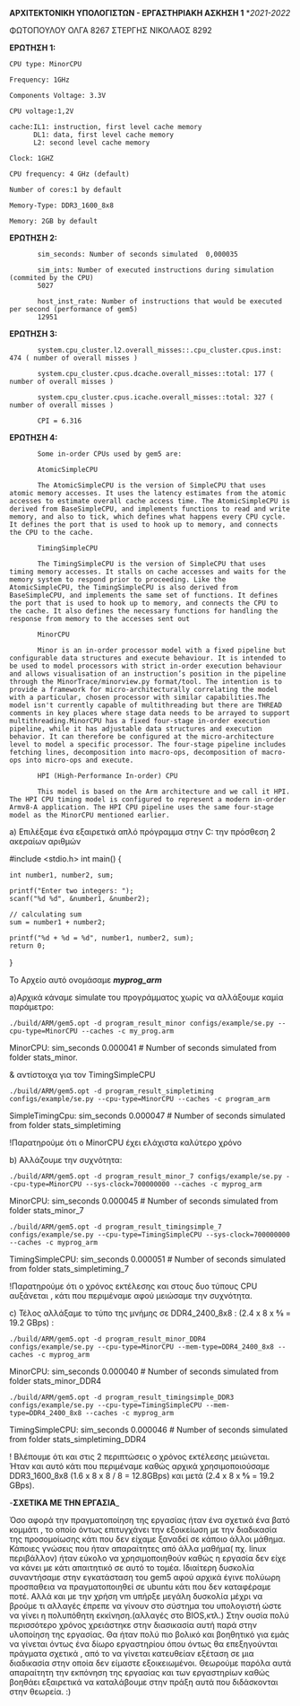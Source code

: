  **ΑΡΧΙΤΕΚΤΟΝΙΚΗ ΥΠΟΛΟΓΙΣΤΩΝ - ΕΡΓΑΣΤΗΡΙΑΚΗ ΑΣΚΗΣΗ 1**
            **2021-2022* 
 
 ΦΩΤΟΠΟΥΛΟΥ ΟΛΓΑ   8267
 ΣΤΕΡΓΗΣ ΝΙΚΟΛΑΟΣ 8292
 
 
 **ΕΡΩΤΗΣΗ 1:**

    CPU type: MinorCPU

    Frequency: 1GHz

    Components Voltage: 3.3V

    CPU voltage:1,2V

    cache:IL1: instruction, first level cache memory 
          DL1: data, first level cache memory
          L2: second level cache memory 
          
    Clock: 1GHZ
    
    CPU frequency: 4 GHz (default)

    Number of cores:1 by default

    Memory-Type: DDR3_1600_8x8

    Memory: 2GB by default

**ΕΡΩΤΗΣΗ 2:**

           sim_seconds: Number of seconds simulated  0,000035                                                                                                    

           sim_ints: Number of executed instructions during simulation (commited by the CPU) 
           5027

           host_inst_rate: Number of instructions that would be executed per second (performance of gem5)
           12951

**ΕΡΩΤΗΣΗ 3:** 

           system.cpu_cluster.l2.overall_misses::.cpu_cluster.cpus.inst: 474 ( number of overall misses )

           system.cpu_cluster.cpus.dcache.overall_misses::total: 177 ( number of overall misses )

           system.cpu_cluster.cpus.icache.overall_misses::total: 327 ( number of overall misses )

           CPI = 6.316

**ΕΡΩΤΗΣΗ 4:**

           Some in-order CPUs used by gem5 are:

           AtomicSimpleCPU

           The AtomicSimpleCPU is the version of SimpleCPU that uses atomic memory accesses. It uses the latency estimates from the atomic accesses to estimate overall cache access time. The AtomicSimpleCPU is derived from BaseSimpleCPU, and implements functions to read and write memory, and also to tick, which defines what happens every CPU cycle. It defines the port that is used to hook up to memory, and connects the CPU to the cache.

           TimingSimpleCPU

           The TimingSimpleCPU is the version of SimpleCPU that uses timing memory accesses. It stalls on cache accesses and waits for the memory system to respond prior to proceeding. Like the AtomicSimpleCPU, the TimingSimpleCPU is also derived from BaseSimpleCPU, and implements the same set of functions. It defines the port that is used to hook up to memory, and connects the CPU to the cache. It also defines the necessary functions for handling the response from memory to the accesses sent out

           MinorCPU

           Minor is an in-order processor model with a fixed pipeline but configurable data structures and execute behaviour. It is intended to be used to model processors with strict in-order execution behaviour and allows visualisation of an instruction’s position in the pipeline through the MinorTrace/minorview.py format/tool. The intention is to provide a framework for micro-architecturally correlating the model with a particular, chosen processor with similar capabilities.The model isn't currently capable of multithreading but there are THREAD comments in key places where stage data needs to be arrayed to support multithreading.MinorCPU has a fixed four-stage in-order execution pipeline, while it has adjustable data structures and execution behavior. It can therefore be configured at the micro-architecture level to model a specific processor. The four-stage pipeline includes fetching lines, decomposition into macro-ops, decomposition of macro-ops into micro-ops and execute.

           HPI (High-Performance In-order) CPU

           This model is based on the Arm architecture and we call it HPI. The HPI CPU timing model is configured to represent a modern in-order Armv8-A application. The HPI CPU pipeline uses the same four-stage model as the MinorCPU mentioned earlier.


a) Επιλέξαμε ένα εξαιρετικά απλό πρόγραμμα στην C: την πρόσθεση 2 ακεραίων αριθμών 

#include <stdio.h>
int main() {    

    int number1, number2, sum;
    
    printf("Enter two integers: ");
    scanf("%d %d", &number1, &number2);

    // calculating sum
    sum = number1 + number2;      
    
    printf("%d + %d = %d", number1, number2, sum);
    return 0;
}

Το Αρχείο αυτό ονομάσαμε _**myprog_arm**_ 

a)Αρχικά κάναμε simulate του προγράμματος χωρίς να αλλάξουμε καμία παράμετρο:

    ./build/ARM/gem5.opt -d program_result_minor configs/example/se.py --cpu-type=MinorCPU --caches -c my_prog.arm  

MinorCPU: sim_seconds 0.000041 # Number of seconds simulated from folder stats_minor.

& αντίστοιχα για τον TimingSimpleCPU 

    ./build/ARM/gem5.opt -d program_result_simpletiming configs/example/se.py --cpu-type=MinorCPU --caches -c program_arm

SimpleTimingCpu: sim_seconds 0.000047 # Number of seconds simulated from folder stats_simpletiming 

!Παρατηρούμε ότι ο ΜinorCPU έχει ελάχιστα καλύτερο χρόνο


b) Αλλάζουμε την συχνότητα: 

    ./build/ARM/gem5.opt -d program_result_minor_7 configs/example/se.py --cpu-type=MinorCPU --sys-clock=700000000 --caches -c myprog_arm
MinorCPU: sim_seconds 0.000045 # Number of seconds simulated from folder stats_minor_7

    ./build/ARM/gem5.opt -d program_result_timingsimple_7 configs/example/se.py --cpu-type=TimingSimpleCPU --sys-clock=700000000 --caches -c myprog_arm

TimingSimpleCPU: sim_seconds 0.000051 # Number of seconds simulated from folder stats_simpletiming_7

!Παρατηρούμε ότι ο χρόνος εκτέλεσης και στους δυο τύπους CPU αυξάνεται , κάτι που περιμέναμε αφού μειώσαμε την συχνότητα.


c) Τέλος αλλάξαμε το τύπο της μνήμης σε  DDR4_2400_8x8 : (2.4 x 8 x 8⁄8 = 19.2 GBps) :

    ./build/ARM/gem5.opt -d program_result_minor_DDR4 configs/example/se.py --cpu-type=MinorCPU --mem-type=DDR4_2400_8x8 --caches -c myprog_arm

MinorCPU: sim_seconds 0.000040 # Number of seconds simulated from folder stats_minor_DDR4

    ./build/ARM/gem5.opt -d program_result_timingsimple_DDR3 configs/example/se.py --cpu-type=TimingSimpleCPU --mem-type=DDR4_2400_8x8 --caches -c myprog_arm

TimingSimpleCPU: sim_seconds 0.000046 # Number of seconds simulated from folder stats_simpletiming_DDR4

! Βλέπουμε ότι και στις 2 περιπτώσεις ο χρόνος εκτέλεσης μειώνεται. Ήταν και αυτό κάτι που περιμέναμε καθώς αρχικά χρησιμοποιούσαμε DDR3_1600_8x8 (1.6 x 8 x 8 / 8 = 12.8GBps) και μετά (2.4 x 8 x 8⁄8 = 19.2 GBps).



-**ΣΧΕΤΙΚΑ ΜΕ ΤΗΝ ΕΡΓΑΣΙΑ**_

Όσο αφορά την πραγματοποίηση της εργασίας ήταν ένα σχετικά ένα βατό κομμάτι , το οποίο όντως επιτυγχάνει την εξοικείωση με την διαδικασία της προσομοίωσης κάτι που δεν είχαμε ξαναδεί σε κάποιο άλλοι μάθημα. Κάποιες γνώσεις που ήταν απαραίτητες από άλλα μαθήμα( πχ. linux περιβάλλον) ήταν εύκολο να χρησιμοποιηθούν καθώς η εργασία δεν είχε να κάνει με κάτι απαιτητικό σε αυτό το τομέα. 
Ιδιαίτερη δυσκολία συναντήσαμε στην εγκατάσταση του gem5 αφού αρχικά έγινε πολύωρη προσπαθεια να πραγματοποιηθεί σε ubuntu κάτι που δεν καταφέραμε ποτέ. Αλλά και με την χρήση vm υπήρξε μεγάλη δυσκολία μέχρι να βρούμε τι αλλαγές έπρεπε να γίνουν στο σύστημα του υπολογιστή ώστε να γίνει η πολυπόθητη εκκίνηση.(αλλαγές στο BIOS,κτλ.)
Στην ουσία πολύ περισσότερο χρόνος χρειάστηκε στην διασικασία αυτή παρά στην υλοποίηση της εργασίας.
Θα ήταν πολύ πιο βολικό και βοηθητικό για εμάς να γίνεται όντως ένα δίωρο εργαστηρίου όπου όντως θα επεξηγούνται πράγματα σχετικά , από το να γίνεται κατευθείαν εξέταση σε μια διαδικασία στην οποία δεν είμαστε εξοικειωμένοι.
Θεωρούμε παρόλα αυτά απαραίτητη την εκπόνηση της εργασίας και των εργαστηρίων καθώς βοηθάει εξαιρετικά να καταλάβουμε στην πράξη αυτά που διδάσκονται στην θεωρεία. :) 
 

